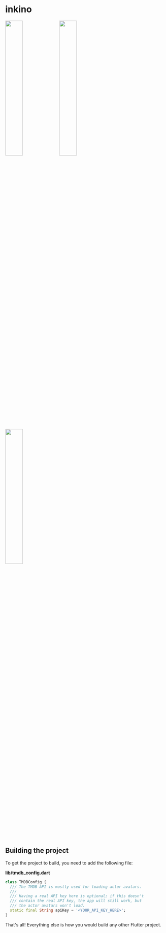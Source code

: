 # inkino

<img src="https://github.com/roughike/inKino/blob/master/screenshots/now_in_theaters.png" width="33%" /> <img src="https://github.com/roughike/inKino/blob/master/screenshots/showtimes.png" width="33%" /> <img src="https://github.com/roughike/inKino/blob/master/screenshots/event_details.png" width="33%" />

## Building the project

To get the project to build, you need to add the following file:

**lib/tmdb_config.dart**

```dart
class TMDBConfig {
  /// The TMDB API is mostly used for loading actor avatars.
  ///
  /// Having a real API key here is optional; if this doesn't 
  /// contain the real API key, the app will still work, but 
  /// the actor avatars won't load.
  static final String apiKey = '<YOUR_API_KEY_HERE>';
}
```

That's all! Everything else is how you would build any other Flutter project.